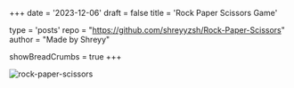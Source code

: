 +++
date = '2023-12-06'
draft = false
title = 'Rock Paper Scissors Game'

type = 'posts'
repo = "https://github.com/shreyyzsh/Rock-Paper-Scissors"
author = "Made by Shreyy"

showBreadCrumbs = true
+++

![rock-paper-scissors](/images/rpsgame.png)